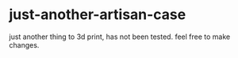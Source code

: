# just-another-artisan-case


just another thing to 3d print, has not been tested.
feel free to make changes.

